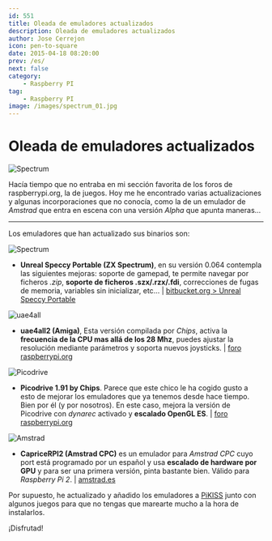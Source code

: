 ```yaml
---
id: 551
title: Oleada de emuladores actualizados
description: Oleada de emuladores actualizados
author: Jose Cerrejon
icon: pen-to-square
date: 2015-04-18 08:20:00
prev: /es/
next: false
category:
    - Raspberry PI
tag:
    - Raspberry PI
image: /images/spectrum_01.jpg
---
```


# Oleada de emuladores actualizados

![Spectrum](/images/spectrum_01.jpg)

Hacía tiempo que no entraba en mi sección favorita de los foros de raspberrypi.org, la de juegos. Hoy me he encontrado varias actualizaciones y algunas incorporaciones que no conocía, como la de un emulador de _Amstrad_ que entra en escena con una versión _Alpha_ que apunta maneras...

---

Los emuladores que han actualizado sus binarios son:

![Spectrum](/images/2015/04/spectrum.png)

-   **Unreal Speccy Portable (ZX Spectrum)**, en su versión 0.064 contempla las siguientes mejoras: soporte de gamepad, te permite navegar por ficheros _.zip_, **soporte de ficheros .szx/.rzx/.fdi**, correcciones de fugas de memoria, variables sin inicializar, etc... | [bitbucket.org > Unreal Speccy Portable](https://bitbucket.org/djdron/unrealspeccyp/downloads)

![uae4all](/images/uae4all.png)

-   **uae4all2 (Amiga)**, Esta versión compilada por _Chips_, activa la **frecuencia de la CPU mas allá de los 28 Mhz**, puedes ajustar la resolución mediante parámetros y soporta nuevos joysticks. | [foro raspberrypi.org](https://www.raspberrypi.org/forums/viewtopic.php?f=78&t=102328)

![Picodrive](/images/picodrive_new.png)

-   **Picodrive 1.91 by Chips**. Parece que este chico le ha cogido gusto a esto de mejorar los emuladores que ya tenemos desde hace tiempo. Bien por él (y por nosotros). En este caso, mejora la versión de Picodrive con _dynarec_ activado y **escalado OpenGL ES**. | [foro raspberrypi.org](https://www.raspberrypi.org/forums/viewtopic.php?f=78&t=105811)

![Amstrad](/images/amstrad.png)

-   **CapriceRPI2 (Amstrad CPC)** es un emulador para _Amstrad CPC_ cuyo port está programado por un español y usa **escalado de hardware por GPU** y para ser una primera versión, pinta bastante bien. Válido para _Raspberry Pi 2_. | [amstrad.es](https://www.amstrad.es/forum/viewtopic.php?f=34&t=3878)

Por supuesto, he actualizado y añadido los emuladores a [PiKISS](https://github.com/jmcerrejon/PiKISS) junto con algunos juegos para que no tengas que marearte mucho a la hora de instalarlos.

¡Disfrutad!
